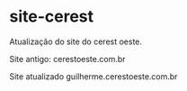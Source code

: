 # site-cerest
Atualização do site do cerest oeste.

Site antigo:
cerestoeste.com.br

Site atualizado
guilherme.cerestoeste.com.br
